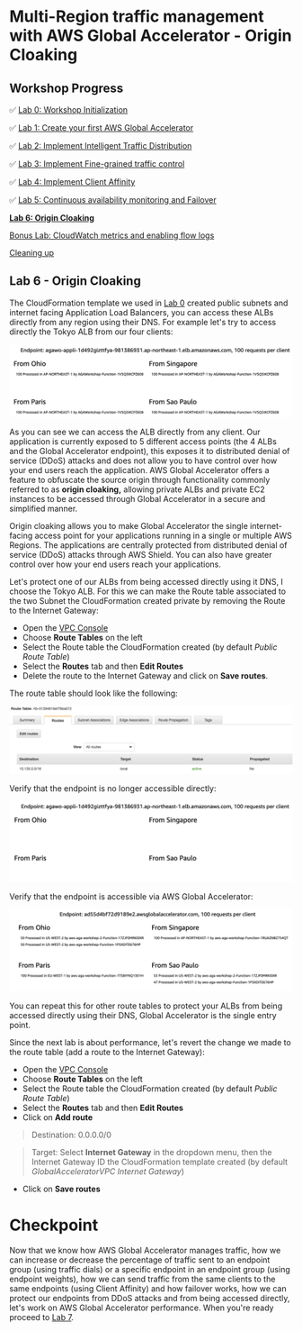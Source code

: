 # Multi-Region traffic management with AWS Global Accelerator - Origin Cloaking

## Workshop Progress
✅ [Lab 0: Workshop Initialization](../lab-0-init)

✅ [Lab 1: Create your first AWS Global Accelerator](../lab-1-create-aws-global-accelerator)

✅ [Lab 2: Implement Intelligent Traffic Distribution](../lab-2-traffic-distribution)

✅ [Lab 3: Implement Fine-grained traffic control](../lab-3-fine-grained-control)

✅ [Lab 4: Implement Client Affinity](../lab-4-client-affinity)

✅ [Lab 5: Continuous availability monitoring and Failover](../lab-5-observability)

**[Lab 6: Origin Cloaking](../lab-6-origin-cloaking)**

[Bonus Lab: CloudWatch metrics and enabling flow logs](../bonus-lab)

[Cleaning up](../clean-up)

## Lab 6 - Origin Cloaking

The CloudFormation template we used in [Lab 0](../lab-0-init) created public subnets and internet facing Application Load Balancers, you can access these ALBs directly from any region using their DNS. For example let's try to access directly the Tokyo ALB from our four clients:

<kbd>![x](images/alb-origin-directly.png)</kbd>

As you can see we can access the ALB directly from any client. Our application is currently exposed to 5 different access points (the 4 ALBs and the Global Accelerator endpoint), this exposes it to distributed denial of service (DDoS) attacks and does not allow you to have control over how your end users reach the application. AWS Global Accelerator offers a feature to obfuscate the source origin through functionality commonly referred to as **origin cloaking,** allowing private ALBs and private EC2 instances to be accessed through Global Accelerator in a secure and simplified manner.

Origin cloaking allows you to make Global Accelerator the single internet-facing access point for your applications running in a single or multiple AWS Regions. The applications are centrally protected from distributed denial of service (DDoS) attacks through AWS Shield. You can also have greater control over how your end users reach your applications.

Let's protect one of our ALBs from being accessed directly using it DNS, I choose the Tokyo ALB. For this we can make the Route table associated to the two Subnet the CloudFormation created private by removing the Route to the Internet Gateway:

- Open the [VPC Console](https://ap-northeast-1.console.aws.amazon.com/vpc/home?region=ap-northeast-1)
- Choose **Route Tables** on the left
- Select the Route table the CloudFormation created (by default *Public Route Table*)
- Select the **Routes** tab and then **Edit Routes**
- Delete the route to the Internet Gateway and click on **Save routes**.

The route table should look like the following:

<kbd>![x](images/private-subnet.png)</kbd>

Verify that the endpoint is no longer accessible directly:

<kbd>![x](images/endpoint-not-accessible.png)</kbd>

Verify that the endpoint is accessible via AWS Global Accelerator:

<kbd>![x](images/endpoint-accessible-via-aga.png)</kbd>

You can repeat this for other route tables to protect your ALBs from being accessed directly using their DNS, Global Accelerator is the single entry point.

Since the next lab is about performance, let's revert the change we made to the route table (add a route to the Internet Gateway):

- Open the [VPC Console](https://ap-northeast-1.console.aws.amazon.com/vpc/home?region=ap-northeast-1)
- Choose **Route Tables** on the left
- Select the Route table the CloudFormation created (by default *Public Route Table*)
- Select the **Routes** tab and then **Edit Routes**
- Click on **Add route**
> Destination: 0.0.0.0/0

> Target: Select **Internet Gateway** in the dropdown menu, then the Internet Gateway ID the CloudFormation template created (by default *GlobalAcceleratorVPC Internet Gateway*)
- Click on **Save routes**

# Checkpoint

Now that we know how AWS Global Accelerator manages traffic, how we can increase or decrease the percentage of traffic sent to an endpoint group (using traffic dials) or a specific endpoint in an endpoint group (using endpoint weights), how we can send traffic from the same clients to the same endpoints (using Client Affinity) and how failover works, how we can protect our endpoints from DDoS attacks and from being accessed directly, let's work on AWS Global Accelerator performance. When you're ready proceed to [Lab 7](../lab-7-aga-performance).
